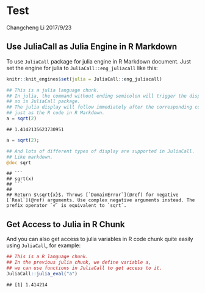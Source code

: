 Test
================
Changcheng Li
2017/9/23

## Use JuliaCall as Julia Engine in R Markdown

To use `JuliaCall` package for julia engine in R Markdown document. Just
set the engine for julia to `JuliaCall::eng_juliacall` like this:

``` r
knitr::knit_engines$set(julia = JuliaCall::eng_juliacall)
```

``` julia
## This is a julia language chunk.
## In julia, the command without ending semicolon will trigger the display
## so is JuliaCall package. 
## The julia display will follow immediately after the corresponding command
## just as the R code in R Markdown.
a = sqrt(2)
```

    ## 1.4142135623730951

``` julia
a = sqrt(2);

## And lots of different types of display are supported in JuliaCall.
## Like markdown.
@doc sqrt
```

    ## ```
    ## sqrt(x)
    ## ```
    ## 
    ## Return $\sqrt{x}$. Throws [`DomainError`](@ref) for negative [`Real`](@ref) arguments. Use complex negative arguments instead. The prefix operator `√` is equivalent to `sqrt`.

## Get Access to Julia in R Chunk

And you can also get access to julia variables in R code chunk quite
easily using `JuliaCall`, for example:

``` r
## This is a R language chunk.
## In the previous julia chunk, we define variable a, 
## we can use functions in JuliaCall to get access to it.
JuliaCall::julia_eval("a")
```

    ## [1] 1.414214
